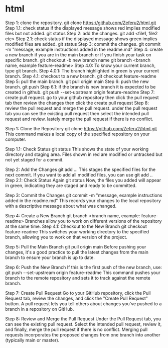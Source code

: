 # html
Step 1: clone the repository. git clone https://github.com/Zeferu2/html.git
Step 1.1: check status if the displayed message shows red implies modified files but not added. git status
Step 2: add the changes. git add <file1, file2 etc>
Step 2.1: check status if the displayed message shows green implies modified files are added. git status
Step 3: commit the changes. git commit -m "message, example instructions added in the readme.md"
Step 4: create a new branch if you are in the main branch or if you finish your task on specific branch. git checkout -b new branch name
git branch <branch name, example feature-readme> 
Step 4.0: To know your current branch, type git branch.
Step 4.0.1: The branch highlighted in green is your current branch.
Step 4.1: checkout to a new branch. git checkout feature-readme
Step 5: pull the main branch. git pull origin main
Step 6: push the new branch. git push 
Step 6.1: if the branch is new branch it is expected to be created in github.  git push --set-upstream origin feature-readme
Step 7: create pull request. go to your github repository then click the pull request tab then review the changes then click the create pull request
Step 8: review the pull request and merge the pull request. under the pull request tab you can see the existing pull request then select the intended pull request and review. lastely merge the pull request if there is no conflict.

Step 1: Clone the Repository
git clone https://github.com/Zeferu2/html.git
This command makes a local copy of the specified repository on your computer.

Step 1.1: Check Status
git status
This shows the state of your working directory and staging area. Files shown in red are modified or untracked but not yet staged for a commit.

Step 2: Add the Changes
git add <file1> <file2> ...
This stages the specified files for the next commit. If you want to add all modified files, you can use git add ..
Step 2.1: Check Status Again
git status
Now, the files you added will appear in green, indicating they are staged and ready to be committed.

Step 3: Commit the Changes
git commit -m "message, example instructions added in the readme.md"
This records your changes to the local repository with a descriptive message about what was changed.

Step 4: Create a New Branch
git branch <branch name, example: feature-readme>
Branches allow you to work on different versions of the repository at the same time.
Step 4.1: Checkout to the New Branch
git checkout feature-readme
This switches your working directory to the specified branch, allowing you to work on that version of the project.

Step 5: Pull the Main Branch
git pull origin main
Before pushing your changes, it's a good practice to pull the latest changes from the main branch to ensure your branch is up to date.

Step 6: Push the New Branch
If this is the first push of the new branch, use:
git push --set-upstream origin feature-readme
This command pushes your branch to the remote repository and sets it to track against the remote branch.

Step 7: Create Pull Request
Go to your GitHub repository, click the Pull Request tab, review the changes, and click the "Create Pull Request" button.
A pull request lets you tell others about changes you've pushed to a branch in a repository on GitHub.

Step 8: Review and Merge the Pull Request
Under the Pull Request tab, you can see the existing pull request. Select the intended pull request, review it, and finally, merge the pull request if there is no conflict.
Merging pull requests incorporates the proposed changes from one branch into another (typically main or master).
